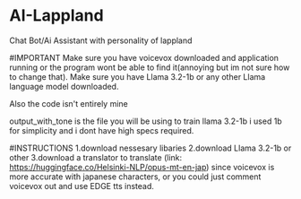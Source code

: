 # AI-Lappland
Chat Bot/Ai Assistant with personality of lappland

#IMPORTANT
Make sure you have voicevox downloaded and application running or the program wont be able to find it(annoying but im not sure how to change that).
Make sure you have Llama 3.2-1b or any other Llama language model downloaded.



Also the code isn't entirely mine

output_with_tone is the file you will be using to train llama 3.2-1b i used 1b for simplicity and i dont have high specs required.


#INSTRUCTIONS
1.download nessesary libaries
2.download Llama 3.2-1b or other
3.download a translator to translate (link: https://huggingface.co/Helsinki-NLP/opus-mt-en-jap) since voicevox is more accurate with japanese characters, or you could just comment voicevox out and use EDGE tts instead.
